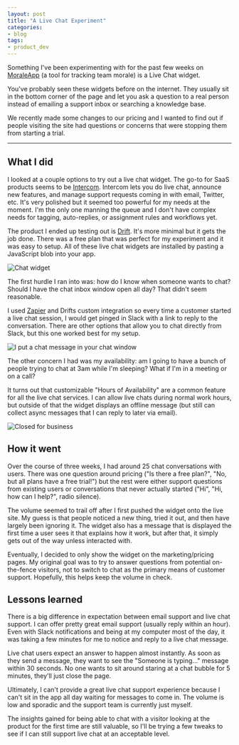```yaml
---
layout: post
title: "A Live Chat Experiment"
categories:
- blog
tags:
- product_dev
---
```


Something I've been experimenting with for the past few weeks on [MoraleApp][morale] (a tool for tracking team morale) is a Live Chat widget.

You've probably seen these widgets before on the internet. They usually sit in the bottom corner of the page and let you ask a question to a real person instead of emailing a support inbox or searching a knowledge base.

We recently made some changes to our pricing and I wanted to find out if people visiting the site had questions or concerns that were stopping them from starting a trial.

---

## What I did

I looked at a couple options to try out a live chat widget. The go-to for SaaS products seems to be [Intercom][int]. Intercom lets you do live chat, announce new features, and manage support requests coming in with email, Twitter, etc. It's very polished but it seemed too powerful for my needs at the moment. I'm the only one manning the queue and I don't have complex needs for tagging, auto-replies, or assignment rules and workflows yet.

The product I ended up testing out is [Drift][dr]. It's more minimal but it gets the job done. There was a free plan that was perfect for my experiment and it was easy to setup. All of these live chat widgets are installed by pasting a JavaScript blob into your app.

![Chat widget]({{site.url}}/static/morale-live-chat.png)

The first hurdle I ran into was: how do I know when someone wants to chat? Should I have the chat inbox window open all day? That didn't seem reasonable.

I used [Zapier][zap] and Drifts custom integration so every time a customer started a live chat session, I would get pinged in Slack with a link to reply to the conversation. There are other options that allow you to chat directly from Slack, but this one worked best for my setup.

![I put a chat message in your chat window]({{site.url}}/static/morale-slack-chat.png)

The other concern I had was my availability: am I going to have a bunch of people trying to chat at 3am while I'm sleeping? What if I'm in a meeting or on a call?

It turns out that customizable "Hours of Availability" are a common feature for all the live chat services. I can allow live chats during normal work hours, but outside of that the widget displays an offline message (but still can collect async messages that I can reply to later via email).

![Closed for business]({{site.url}}/static/morale-chat-offline.png)

## How it went

Over the course of three weeks, I had around 25 chat conversations with users. There was one question around pricing ("Is there a free plan?", "No, but all plans have a free trial!") but the rest were either support questions from existing users or conversations that never actually started ("Hi", "Hi, how can I help?", radio silence).

The volume seemed to trail off after I first pushed the widget onto the live site. My guess is that people noticed a new thing, tried it out, and then have largely been ignoring it. The widget also has a message that is displayed the first time a user sees it that explains how it work, but after that, it simply gets out of the way unless interacted with.

Eventually, I decided to only show the widget on the marketing/pricing pages. My original goal was to try to answer questions from potential on-the-fence visitors, not to switch to chat as the primary means of customer support. Hopefully, this helps keep the volume in check.

## Lessons learned

There is a big difference in expectation between email support and live chat support. I can offer pretty great email support (usually reply within an hour). Even with Slack notifications and being at my computer most of the day, it was taking a few minutes for me to notice and reply to a live chat message.

Live chat users expect an answer to happen almost instantly. As soon as they send a message, they want to see the "Someone is typing..." message within 30 seconds. No one wants to sit around staring at a chat bubble for 5 minutes, they'll just close the page.

Ultimately, I can't provide a great live chat support experience because I can't sit in the app all day waiting for messages to come in. The volume is low and sporadic and the support team is currently just myself.

The insights gained for being able to chat with a visitor looking at the product for the first time are still valuable, so I'll be trying a few tweaks to see if I can still support live chat at an acceptable level.

[morale]: https://moraleapp.com/?utm_source=mdswanson
[int]: https://www.intercom.io/
[dr]: https://www.drift.com/
[zap]: https://zapier.com/